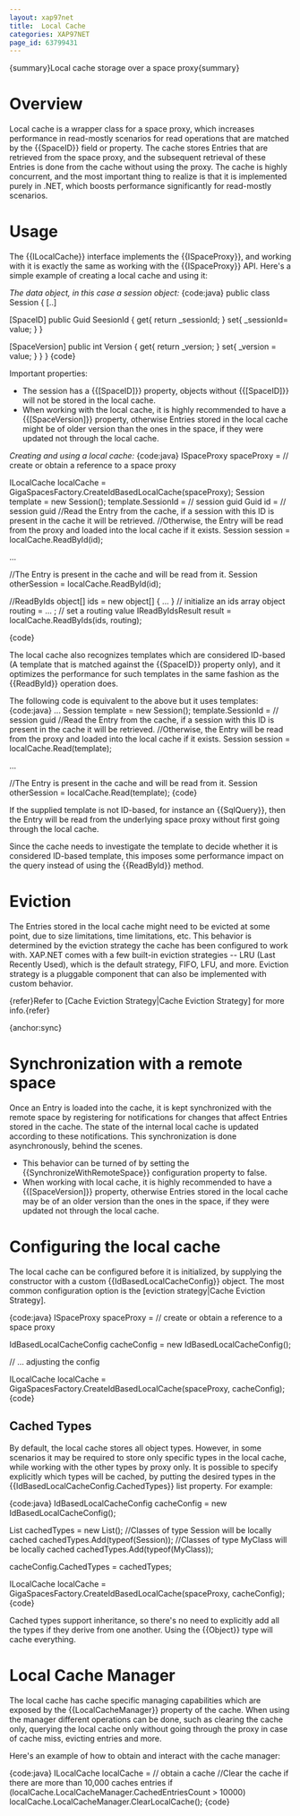 ```yaml
---
layout: xap97net
title:  Local Cache
categories: XAP97NET
page_id: 63799431
---
```


{summary}Local cache storage over a space proxy{summary}

# Overview

Local cache is a wrapper class for a space proxy, which increases performance in read-mostly scenarios for read operations that are matched by the {{SpaceID}} field or property. The cache stores Entries that are retrieved from the space proxy, and the subsequent retrieval of these Entries is done from the cache without using the proxy. The cache is highly concurrent, and the most important thing to realize is that it is implemented purely in .NET, which boosts performance significantly for read-mostly scenarios.

# Usage

The {{ILocalCache}} interface implements the {{ISpaceProxy}}, and working with it is exactly the same as working with the {{ISpaceProxy}} API. Here's a simple example of creating a local cache and using it:

*The data object, in this case a session object:*
{code:java}
public class Session
{
  [..]

  [SpaceID]
  public Guid SeesionId
  {
    get{ return _sessionId; }
    set{ _sessionId= value; }
  }

  [SpaceVersion]
  public int Version
  {
    get{ return _version; }
    set{ _version = value; }
  }
}
{code}

Important properties:
- The session has a {{\[SpaceID\]}} property, objects without {{\[SpaceID\]}} will not be stored in the local cache.
- When working with the local cache, it is highly recommended to have a {{\[SpaceVersion\]}} property, otherwise Entries stored in the local cache might be of older version than the ones in the space, if they were updated not through the local cache.

*Creating and using a local cache:*
{code:java}
ISpaceProxy spaceProxy = // create or obtain a reference to a space proxy

ILocalCache localCache = GigaSpacesFactory.CreateIdBasedLocalCache(spaceProxy);
Session template = new Session();
template.SessionId = // session guid
Guid id = // session guid
//Read the Entry from the cache, if a session with this ID is present in the cache it will be retrieved.
//Otherwise, the Entry will be read from the proxy and loaded into the local cache if it exists.
Session session = localCache.ReadById<Session>(id);

...

//The Entry is present in the cache and will be read from it.
Session otherSession = localCache.ReadById<Session>(id);

//ReadByIds
object[] ids = new object[] { ... } // initialize an ids array
object routing = ... ; // set a routing value
IReadByIdsResult<Session> result = localCache.ReadByIds<Session>(ids, routing);

{code}

The local cache also recognizes templates which are considered ID-based (A template that is matched against the {{SpaceID}} property only), and it optimizes the performance for such templates in the same fashion as the {{ReadById}} operation does.

The following code is equivalent to the above but it uses templates:
{code:java}
...
Session template = new Session();
template.SessionId = // session guid
//Read the Entry from the cache, if a session with this ID is present in the cache it will be retrieved.
//Otherwise, the Entry will be read from the proxy and loaded into the local cache if it exists.
Session session = localCache.Read(template);

...

//The Entry is present in the cache and will be read from it.
Session otherSession = localCache.Read(template);
{code}

If the supplied template is not ID-based, for instance an {{SqlQuery}}, then the Entry will be read from the underlying space proxy without first going through the local cache.

Since the cache needs to investigate the template to decide whether it is considered ID-based template, this imposes some performance impact on the query instead of using the {{ReadById}} method.

# Eviction

The Entries stored in the local cache might need to be evicted at some point, due to size limitations, time limitations, etc. This behavior is determined by the eviction strategy the cache has been configured to work with. XAP.NET comes with a few built-in eviction strategies -- LRU (Last Recently Used), which is the default strategy, FIFO, LFU, and more. Eviction strategy is a pluggable component that can also be implemented with custom behavior.

{refer}Refer to [Cache Eviction Strategy|Cache Eviction Strategy] for more info.{refer}

{anchor:sync}

# Synchronization with a remote space

Once an Entry is loaded into the cache, it is kept synchronized with the remote space by registering for notifications for changes that affect Entries stored in the cache. The state of the internal local cache is updated according to these notifications. This synchronization is done asynchronously, behind the scenes.
- This behavior can be turned of by setting the {{SynchronizeWithRemoteSpace}} configuration property to false.
- When working with local cache, it is highly recommended to have a {{\[SpaceVersion\]}} property, otherwise Entries stored in the local cache may be of an older version than the ones in the space, if they were updated not through the local cache.

# Configuring the local cache

The local cache can be configured before it is initialized, by supplying the constructor with a custom {{IdBasedLocalCacheConfig}} object. The most common configuration option is the [eviction strategy|Cache Eviction Strategy].

{code:java}
ISpaceProxy spaceProxy = // create or obtain a reference to a space proxy

IdBasedLocalCacheConfig cacheConfig = new IdBasedLocalCacheConfig();

// ... adjusting the config

ILocalCache localCache = GigaSpacesFactory.CreateIdBasedLocalCache(spaceProxy, cacheConfig);
{code}

## Cached Types

By default, the local cache stores all object types. However, in some scenarios it may be required to store only specific types in the local cache, while working with the other types by proxy only. It is possible to specify explicitly which types will be cached, by putting the desired types in the {{IdBasedLocalCacheConfig.CachedTypes}} list property. For example:

{code:java}
IdBasedLocalCacheConfig cacheConfig = new IdBasedLocalCacheConfig();

List<Type> cachedTypes = new List<Type>();
//Classes of type Session will be locally cached
cachedTypes.Add(typeof(Session));
//Classes of type MyClass will be locally cached
cachedTypes.Add(typeof(MyClass));

cacheConfig.CachedTypes = cachedTypes;

ILocalCache localCache = GigaSpacesFactory.CreateIdBasedLocalCache(spaceProxy, cacheConfig);
{code}

Cached types support inheritance, so there's no need to explicitly add all the types if they derive from one another. Using the {{Object}} type will cache everything.

# Local Cache Manager

The local cache has cache specific managing capabilities which are exposed by the {{LocalCacheManager}} property of the cache.
When using the manager different operations can be done, such as clearing the cache only, querying the local cache only without
going through the proxy in case of cache miss, evicting entries and more.

Here's an example of how to obtain and interact with the cache manager:

{code:java}
ILocalCache localCache = // obtain a cache
//Clear the cache if there are more than 10,000 caches entries
if (localCache.LocalCacheManager.CachedEntriesCount > 10000)
  localCache.LocalCacheManager.ClearLocalCache();
{code}